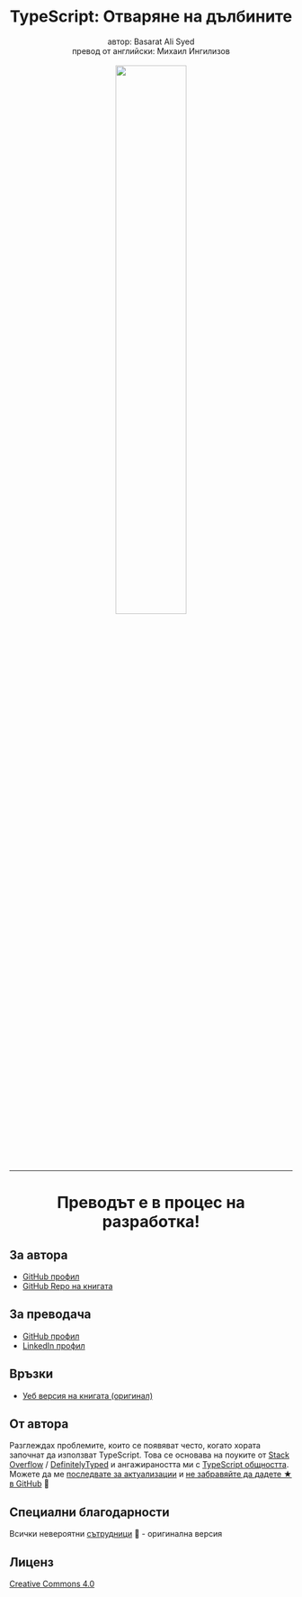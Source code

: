 <div align="center">
  <h1>TypeScript: Отваряне на дълбините</h1>
  <div>автор: Basarat Ali Syed</div>
  <div>превод от английски: Михаил Ингилизов</div>
  <br/>
  <img src="https://github.com/Ingilizov/typescript-book-bg/blob/master/cover.jpg?raw=true" width="50%"/>
  <hr/>
  <h1>Преводът е в процес на разработка!</h1>
</div>

## За автора

- [GitHub профил](https://github.com/basarat)
- [GitHub Repo на книгата](https://github.com/basarat/typescript-book)

## За преводача

- [GitHub профил](https://github.com/Ingilizov)
- [LinkedIn профил](http://www.linkedin.com/in/ingilizov)


## Връзки

- [Уеб версия на книгата (оригинал)](https://basarat.gitbook.io/typescript)

## Oт автора

Разглеждах проблемите, които се появяват често, когато хората започнат да използват TypeScript. Това се основава на поуките от [Stack Overflow](http://stackoverflow.com/tags/typescript/topusers) / [DefinitelyTyped](https://github.com/DefinitelyTyped/) и ангажираността ми с [TypeScript общността](https://github.com/TypeStrong/). Можете да ме [последвате за актуализации](https://twitter.com/basarat) и [не забравяйте да дадете ★ в GitHub](https://github.com/basarat/typescript-book) 🌹




## Специални благодарности

Всички невероятни [сътрудници](https://github.com/basarat/typescript-book/graphs/contributors) 🌹 - оригинална версия

## Лиценз

[Creative Commons 4.0](https://creativecommons.org/licenses/by/4.0/)

